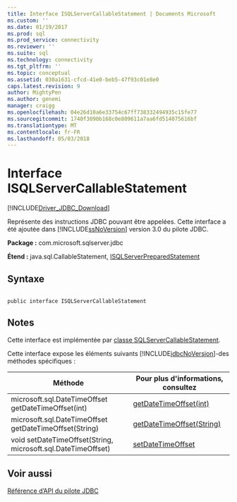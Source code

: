 ```yaml
---
title: Interface ISQLServerCallableStatement | Documents Microsoft
ms.custom: ''
ms.date: 01/19/2017
ms.prod: sql
ms.prod_service: connectivity
ms.reviewer: ''
ms.suite: sql
ms.technology: connectivity
ms.tgt_pltfrm: ''
ms.topic: conceptual
ms.assetid: 030a1631-cfcd-41e0-beb5-47f93c01e8e0
caps.latest.revision: 9
author: MightyPen
ms.author: genemi
manager: craigg
ms.openlocfilehash: 04e26d10a6e33754c67ff738332494935c15fe77
ms.sourcegitcommit: 1740f3090b168c0e809611a7aa6fd514075616bf
ms.translationtype: MT
ms.contentlocale: fr-FR
ms.lasthandoff: 05/03/2018
---
```

# <a name="isqlservercallablestatement-interface"></a>Interface ISQLServerCallableStatement
[!INCLUDE[Driver_JDBC_Download](../../../includes/driver_jdbc_download.md)]

  Représente des instructions JDBC pouvant être appelées. Cette interface a été ajoutée dans [!INCLUDE[ssNoVersion](../../../includes/ssnoversion_md.md)] version 3.0 du pilote JDBC.  
  
 **Package :** com.microsoft.sqlserver.jdbc  
  
 **Étend :** java.sql.CallableStatement, [ISQLServerPreparedStatement](../../../connect/jdbc/reference/isqlserverpreparedstatement-interface.md)  
  
## <a name="syntax"></a>Syntaxe  
  
```  
  
public interface ISQLServerCallableStatement  
```  
  
## <a name="remarks"></a>Notes  
 Cette interface est implémentée par [classe SQLServerCallableStatement](../../../connect/jdbc/reference/sqlservercallablestatement-class.md).  
  
 Cette interface expose les éléments suivants [!INCLUDE[jdbcNoVersion](../../../includes/jdbcnoversion_md.md)]-des méthodes spécifiques :  
  
|Méthode|Pour plus d'informations, consultez|  
|------------|-------------------------------|  
|microsoft.sql.DateTimeOffset getDateTimeOffset(int)|[getDateTimeOffset(int)](../../../connect/jdbc/reference/getdatetimeoffset-method-int.md)|  
|microsoft.sql.DateTimeOffset getDateTimeOffset(String)|[getDateTimeOffset(String)](../../../connect/jdbc/reference/getdatetimeoffset-method-string.md)|  
|void setDateTimeOffset(String, microsoft.sql.DateTimeOffset)|[setDateTimeOffset](../../../connect/jdbc/reference/setdatetimeoffset-method-sqlservercallablestatement.md)|  
  
## <a name="see-also"></a>Voir aussi  
 [Référence d’API du pilote JDBC](../../../connect/jdbc/reference/jdbc-driver-api-reference.md)  
  
  
